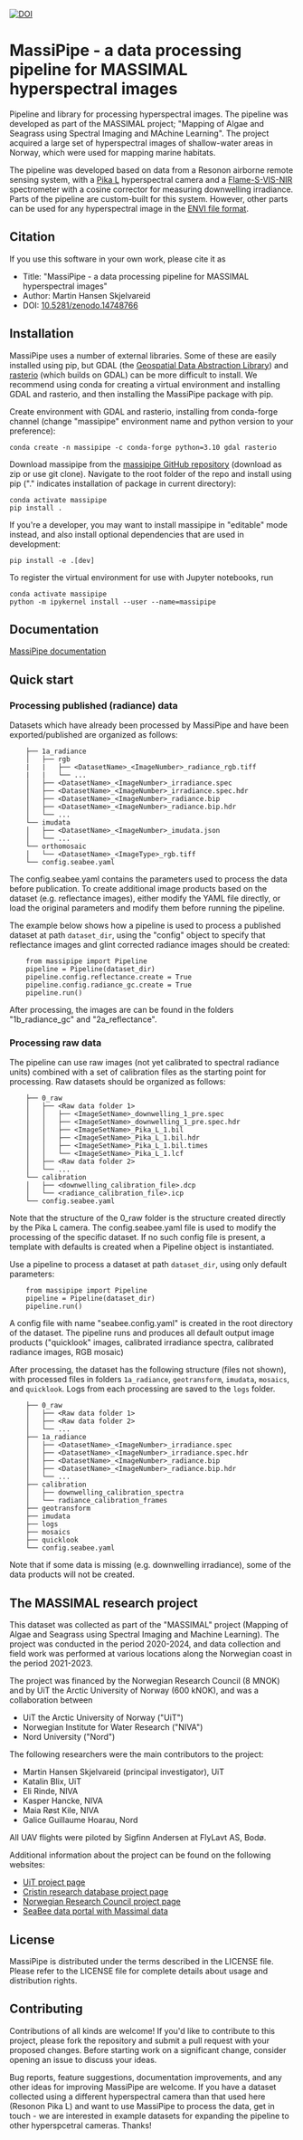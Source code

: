 [![DOI](https://zenodo.org/badge/DOI/10.5281/zenodo.14748766.svg)](https://doi.org/10.5281/zenodo.14748766)

# MassiPipe - a data processing pipeline for MASSIMAL hyperspectral images
Pipeline and library for processing hyperspectral images. The pipeline was developed as
part of the MASSIMAL project; "Mapping of Algae and Seagrass using Spectral Imaging and
MAchine Learning". The project acquired a large set of hyperspectral images of
shallow-water areas in Norway, which were used for mapping marine habitats. 

The pipeline was developed based on data from a Resonon airborne remote sensing system,
with a [Pika L](https://resonon.com/Pika-L) hyperspectral camera and a
[Flame-S-VIS-NIR](https://www.oceanoptics.com/blog/flame-series-general-purpose-spectrometers/)
spectrometer with a cosine corrector for measuring downwelling irradiance. Parts of the
pipeline are custom-built for this system. However, other parts can be used for any
hyperspectral image in the [ENVI file
format](https://www.nv5geospatialsoftware.com/docs/ENVIImageFiles.html). 


## Citation
If you use this software in your own work, please cite it as

- Title: "MassiPipe - a data processing pipeline for MASSIMAL hyperspectral images"
- Author: Martin Hansen Skjelvareid
- DOI: [10.5281/zenodo.14748766](https://doi.org/10.5281/zenodo.14748766)

## Installation
MassiPipe uses a number of external libraries. Some of these are easily installed using
pip, but GDAL (the [Geospatial Data Abstraction Library](https://gdal.org/en/latest/))
and [rasterio](https://rasterio.readthedocs.io/en/stable/index.html) (which builds on
GDAL) can be more difficult to install. We recommend using conda for creating a virtual
environment and installing GDAL and rasterio, and then installing the MassiPipe package
with pip.

Create environment with GDAL and rasterio, installing from conda-forge channel (change
"massipipe" environment name and python version to your preference):

    conda create -n massipipe -c conda-forge python=3.10 gdal rasterio

Download massipipe from the [massipipe GitHub
repository](https://github.com/mh-skjelvareid/massipipe) (download as zip or use git
clone). Navigate to the root folder of the repo and install using pip ("." indicates
installation of package in current directory):

    conda activate massipipe
    pip install .

If you're a developer, you may want to install massipipe in "editable" mode instead, and
also install optional dependencies that are used in development:
    
    pip install -e .[dev]

To register the virtual environment for use with Jupyter notebooks, run

    conda activate massipipe
    python -m ipykernel install --user --name=massipipe

## Documentation
[MassiPipe documentation](https://mh-skjelvareid.github.io/massipipe/)

## Quick start
### Processing published (radiance) data
Datasets which have already been processed by MassiPipe and have been exported/published
are organized as follows:
``` { .text .no-copy }
    ├── 1a_radiance
    │   ├── rgb
    |   |   ├── <DatasetName>_<ImageNumber>_radiance_rgb.tiff
    |   |   └── ...
    │   ├── <DatasetName>_<ImageNumber>_irradiance.spec
    │   ├── <DatasetName>_<ImageNumber>_irradiance.spec.hdr
    │   ├── <DatasetName>_<ImageNumber>_radiance.bip
    │   ├── <DatasetName>_<ImageNumber>_radiance.bip.hdr
    │   └── ...
    └── imudata
    │   ├── <DatasetName>_<ImageNumber>_imudata.json
    │   └── ...
    └── orthomosaic
    │   └── <DatasetName>_<ImageType>_rgb.tiff
    └── config.seabee.yaml
```

The config.seabee.yaml contains the parameters used to process the data before
publication. To create additional image products based on the dataset (e.g. reflectance
images), either modify the YAML file directly, or load the original parameters and
modify them before running the pipeline. 

The example below shows how a pipeline is used to process a published dataset at path
`dataset_dir`, using the "config" object to specify that reflectance images and glint
corrected radiance images should be created:
``` { .python}
    from massipipe import Pipeline
    pipeline = Pipeline(dataset_dir)
    pipeline.config.reflectance.create = True
    pipeline.config.radiance_gc.create = True
    pipeline.run()
```

After processing, the images are can be found in the folders "1b_radiance_gc" and
"2a_reflectance".

### Processing raw data
The pipeline can use raw images (not yet calibrated to spectral radiance units) combined
with a set of calibration files as the starting point for processing. Raw datasets
should be organized as follows:
``` { .text .no-copy }
    ├── 0_raw
    │   ├── <Raw data folder 1>
    │   │   ├── <ImageSetName>_downwelling_1_pre.spec
    │   │   ├── <ImageSetName>_downwelling_1_pre.spec.hdr
    │   │   ├── <ImageSetName>_Pika_L_1.bil
    │   │   ├── <ImageSetName>_Pika_L_1.bil.hdr
    │   │   ├── <ImageSetName>_Pika_L_1.bil.times
    │   │   └── <ImageSetName>_Pika_L_1.lcf
    │   ├── <Raw data folder 2>
    │   └── ...
    └── calibration
    │   ├── <downwelling_calibration_file>.dcp
    │   └── <radiance_calibration_file>.icp
    └── config.seabee.yaml
```

Note that the structure of the 0_raw folder is the structure created directly by the
Pika L camera. The config.seabee.yaml file is used to modify the processing of the
specific dataset. If no such config file is present, a template with defaults is created
when a Pipeline object is instantiated.

Use a pipeline to process a dataset at path `dataset_dir`, using only default
parameters:
``` { .python}
    from massipipe import Pipeline
    pipeline = Pipeline(dataset_dir)
    pipeline.run()
```
A config file with name "seabee.config.yaml" is created in the root directory of the
dataset. The pipeline runs and produces all default output image products ("quicklook"
images, calibrated irradiance spectra, calibrated radiance images, RGB mosaic)

After processing, the dataset has the following structure (files not shown), with
processed files in folders `1a_radiance`, `geotransform`, `imudata`, `mosaics`, and
`quicklook`. Logs from each processing are saved to the `logs` folder.
``` { .text .no-copy }
    ├── 0_raw
    │   ├── <Raw data folder 1>
    │   ├── <Raw data folder 2>
    │   └── ...
    ├── 1a_radiance
    │   ├── <DatasetName>_<ImageNumber>_irradiance.spec
    │   ├── <DatasetName>_<ImageNumber>_irradiance.spec.hdr
    │   ├── <DatasetName>_<ImageNumber>_radiance.bip
    │   ├── <DatasetName>_<ImageNumber>_radiance.bip.hdr
    │   └── ...
    ├── calibration
    │   ├── downwelling_calibration_spectra
    │   └── radiance_calibration_frames
    ├── geotransform
    ├── imudata
    ├── logs
    ├── mosaics
    ├── quicklook
    └── config.seabee.yaml
```

Note that if some data is missing (e.g. downwelling irradiance), some of the data
products will not be created. 



## The MASSIMAL research project 
This dataset was collected as part of the "MASSIMAL" project (Mapping of Algae and
Seagrass using Spectral Imaging and Machine Learning). The project was conducted in the
period 2020-2024, and data collection and field work was performed at various locations
along the Norwegian coast in the period 2021-2023. 

The project was financed by the Norwegian Research Council (8 MNOK) and by UiT the
Arctic University of Norway (600 kNOK), and was a collaboration between 

- UiT the Arctic University of Norway ("UiT")
- Norwegian Institute for Water Research ("NIVA")
- Nord University ("Nord")

The following researchers were the main contributors to the project:

- Martin Hansen Skjelvareid (principal investigator), UiT
- Katalin Blix, UiT
- Eli Rinde, NIVA
- Kasper Hancke, NIVA
- Maia Røst Kile, NIVA
- Galice Guillaume Hoarau, Nord

All UAV flights were piloted by Sigfinn Andersen at FlyLavt AS, Bodø.

Additional information about the project can be found on the following websites:
- [UiT project page](https://en.uit.no/project/massimal)
- [Cristin research database project
  page](https://app.cristin.no/projects/show.jsf?id=2054355)
- [Norwegian Research Council project
  page](https://prosjektbanken.forskningsradet.no/project/FORISS/301317)
- [SeaBee data portal with Massimal
  data](https://geonode.seabee.sigma2.no/catalogue/#/search?q=massimal&f=dataset)

## License
MassiPipe is distributed under the terms described in the LICENSE file. Please refer to
the LICENSE file for complete details about usage and distribution rights.


## Contributing
Contributions of all kinds are welcome! If you'd like to contribute to this project,
please fork the repository and submit a pull request with your proposed changes. Before
starting work on a significant change, consider opening an issue to discuss your ideas. 

Bug reports, feature suggestions, documentation improvements, and any other ideas for
improving MassiPipe are welcome. If you have a dataset collected using a different
hyperspectral camera than that used here (Resonon Pika L) and want to use MassiPipe to
process the data, get in touch - we are interested in example datasets for expanding the
pipeline to other hyperspcetral cameras. Thanks!



